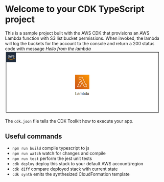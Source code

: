 # Welcome to your CDK TypeScript project
This is a sample project built with the AWS CDK that provisions an AWS Lambda function with S3 list bucket permissions. When invoked, the lambda will log the buckets for the account to the console and return a 200 status code with message *Hello from the lambda*
![Alt Text](./images/aws-lambda.png)

The `cdk.json` file tells the CDK Toolkit how to execute your app.

## Useful commands

* `npm run build`   compile typescript to js
* `npm run watch`   watch for changes and compile
* `npm run test`    perform the jest unit tests
* `cdk deploy`      deploy this stack to your default AWS account/region
* `cdk diff`        compare deployed stack with current state
* `cdk synth`       emits the synthesized CloudFormation template

